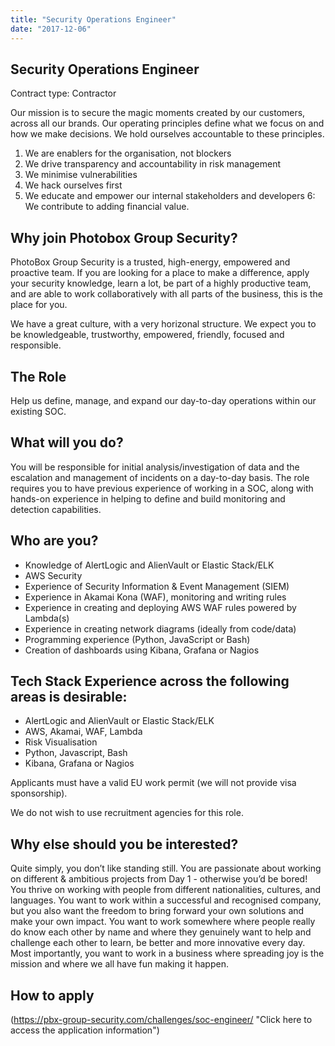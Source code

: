 ```yaml
---
title: "Security Operations Engineer"
date: "2017-12-06"
---
```


## Security Operations Engineer

Contract type: Contractor

Our mission is to secure the magic moments created by our customers, across all our brands. Our operating principles define what we focus on and how we make decisions. We hold ourselves accountable to these principles.

1. We are enablers for the organisation, not blockers
2. We drive transparency and accountability in risk management
3. We minimise vulnerabilities
4. We hack ourselves first
5. We educate and empower our internal stakeholders and developers
6: We contribute to adding financial value.

## Why join Photobox Group Security?

PhotoBox Group Security is a trusted, high-energy, empowered and proactive team. If you are looking for a place to make a difference, apply your security knowledge, learn a lot, be part of a highly productive team, and are able to work collaboratively with all parts of the business, this is the place for you.

We have a great culture, with a very horizonal structure. We expect you to be knowledgeable, trustworthy, empowered, friendly, focused and responsible.

## The Role

Help us define, manage, and expand our day-to-day operations within our existing SOC.

## What will you do?

You will be responsible for initial analysis/investigation of data and the escalation and management of incidents on a day-to-day basis.
The role requires you to have previous experience of working in a SOC, along with hands-on experience in helping to define and build monitoring and detection capabilities.

## Who are you?

- Knowledge of AlertLogic and AlienVault or Elastic Stack/ELK
- AWS Security
- Experience of Security Information & Event Management (SIEM)
- Experience in Akamai Kona (WAF), monitoring and writing rules
- Experience in creating and deploying AWS WAF rules powered by Lambda(s)
- Experience in creating network diagrams (ideally from code/data)
- Programming experience (Python, JavaScript or Bash)
- Creation of dashboards using Kibana, Grafana or Nagios

## Tech Stack Experience across the following areas is desirable:

- AlertLogic and AlienVault or Elastic Stack/ELK
- AWS, Akamai, WAF, Lambda
- Risk Visualisation
- Python, Javascript, Bash
- Kibana, Grafana or Nagios

Applicants must have a valid EU work permit (we will not provide visa sponsorship).

We do not wish to use recruitment agencies for this role.

## Why else should you be interested?

Quite simply, you don’t like standing still. You are passionate about working on different & ambitious projects from Day 1 - otherwise you’d be bored! You thrive on working with people from different nationalities, cultures, and languages. You want to work within a successful and recognised company, but you also want the freedom to bring forward your own solutions and make your own impact. You want to work somewhere where people really do know each other by name and where they genuinely want to help and challenge each other to learn, be better and more innovative every day. Most importantly, you want to work in a business where spreading joy is the mission and where we all have fun making it happen.

## How to apply
(https://pbx-group-security.com/challenges/soc-engineer/ "Click here to access the application information")

